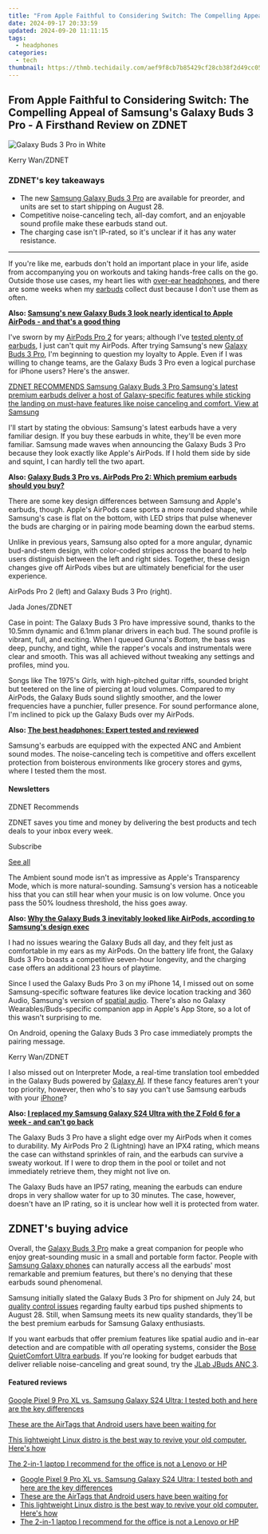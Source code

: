 ```yaml
---
title: "From Apple Faithful to Considering Switch: The Compelling Appeal of Samsung's Galaxy Buds 3 Pro - A Firsthand Review on ZDNET"
date: 2024-09-17 20:33:59
updated: 2024-09-20 11:11:15
tags:
  - headphones
categories:
  - tech
thumbnail: https://thmb.techidaily.com/aef9f8cb7b85429cf28cb38f2d49cc0528e1c43a7556fd8a130e20454901702b.jpg
---
```


## From Apple Faithful to Considering Switch: The Compelling Appeal of Samsung's Galaxy Buds 3 Pro - A Firsthand Review on ZDNET

![Galaxy Buds 3 Pro in White](https://www.zdnet.com/a/img/resize/f218f885e498c32445e490c63a47220b3c771625/2024/07/08/aa8065cf-e73f-48d1-a936-5862b697bb22/dsc01452.jpg?auto=webp&width=1280)

Kerry Wan/ZDNET

### ZDNET's key takeaways

* The new [Samsung Galaxy Buds 3 Pro](https://shop-links.co/link/?url=https%3A%2F%2Fwww.samsung.com%2Fus%2Fmobile-audio%2Fgalaxy-buds3-pro%2Fbuy%2Fgalaxy-buds3-pro-silver-sm-r630nzaaxar%2F&publisher_slug=itechdaily19598&exclusive=1) are available for preorder, and units are set to start shipping on August 28.
* Competitive noise-canceling tech, all-day comfort, and an enjoyable sound profile make these earbuds stand out.
* The charging case isn't IP-rated, so it's unclear if it has any water resistance.

---

If you're like me, earbuds don't hold an important place in your life, aside from accompanying you on workouts and taking hands-free calls on the go. Outside those use cases, my heart lies with [over-ear headphones](https://www.zdnet.com/article/best-over-ear-headphones/), and there are some weeks when my [earbuds](https://www.zdnet.com/article/best-earbuds/) collect dust because I don't use them as often.

**Also: [Samsung's new Galaxy Buds 3 look nearly identical to Apple AirPods - and that's a good thing](https://www.zdnet.com/article/samsungs-new-galaxy-buds-3-look-nearly-identical-to-apple-airpods-and-thats-a-good-thing/)**

I've sworn by my [AirPods Pro 2](https://buy.geni.us/Proxy.ashx?TSID=368250&GR%5FURL=https%3A%2F%2Fwww.amazon.com%2FApple-Generation-Cancelling-Transparency-Personalized%2Fdp%2FB0D1XD1ZV3%3Ftag%3Dzd-buy-button-20%26ascsubtag%3D%5F%5FCOM%5FCLICK%5FID%5F%5F%7C5ddff64d-ea6c-4446-bc99-56419ba16792%7Cdtp&dtb=1) for years; although I've [tested plenty of earbuds](https://www.zdnet.com/article/how-we-test-headphones/), I just can't quit my AirPods. After trying Samsung's new [Galaxy Buds 3 Pro](https://shop-links.co/link/?url=https%3A%2F%2Fwww.samsung.com%2Fus%2Fmobile-audio%2Fgalaxy-buds3-pro%2Fbuy%2Fgalaxy-buds3-pro-silver-sm-r630nzaaxar%2F&publisher_slug=itechdaily19598&exclusive=1), I'm beginning to question my loyalty to Apple. Even if I was willing to change teams, are the Galaxy Buds 3 Pro even a logical purchase for iPhone users? Here's the answer.

[ZDNET RECOMMENDS Samsung Galaxy Buds 3 Pro Samsung's latest premium earbuds deliver a host of Galaxy-specific features while sticking the landing on must-have features like noise canceling and comfort. View at Samsung](https://shop-links.co/link/?url=https%3A%2F%2Fwww.samsung.com%2Fus%2Fmobile-audio%2Fgalaxy-buds3-pro%2Fbuy%2Fgalaxy-buds3-pro-silver-sm-r630nzaaxar%2F&publisher_slug=itechdaily19598&exclusive=1)

I'll start by stating the obvious: Samsung's latest earbuds have a very familiar design. If you buy these earbuds in white, they'll be even more familiar. Samsung made waves when announcing the Galaxy Buds 3 Pro because they look exactly like Apple's AirPods. If I hold them side by side and squint, I can hardly tell the two apart.

**Also: [Galaxy Buds 3 Pro vs. AirPods Pro 2: Which premium earbuds should you buy?](https://www.zdnet.com/article/galaxy-buds-3-pro-vs-airpods-pro-2-which-premium-earbuds-should-you-buy/)**

There are some key design differences between Samsung and Apple's earbuds, though. Apple's AirPods case sports a more rounded shape, while Samsung's case is flat on the bottom, with LED strips that pulse whenever the buds are charging or in pairing mode beaming down the earbud stems.

Unlike in previous years, Samsung also opted for a more angular, dynamic bud-and-stem design, with color-coded stripes across the board to help users distinguish between the left and right sides. Together, these design changes give off AirPods vibes but are ultimately beneficial for the user experience.

AirPods Pro 2 (left) and Galaxy Buds 3 Pro (right).

Jada Jones/ZDNET

Case in point: The Galaxy Buds 3 Pro have impressive sound, thanks to the 10.5mm dynamic and 6.1mm planar drivers in each bud. The sound profile is vibrant, full, and exciting. When I queued Gunna's _Bottom,_ the bass was deep, punchy, and tight, while the rapper's vocals and instrumentals were clear and smooth. This was all achieved without tweaking any settings and profiles, mind you.

Songs like The 1975's _Girls,_ with high-pitched guitar riffs, sounded bright but teetered on the line of piercing at loud volumes. Compared to my AirPods, the Galaxy Buds sound slightly smoother, and the lower frequencies have a punchier, fuller presence. For sound performance alone, I'm inclined to pick up the Galaxy Buds over my AirPods.

**Also: [The best headphones: Expert tested and reviewed](https://www.zdnet.com/article/best-headphones/)**

Samsung's earbuds are equipped with the expected ANC and Ambient sound modes. The noise-canceling tech is competitive and offers excellent protection from boisterous environments like grocery stores and gyms, where I tested them the most.

#### Newsletters

ZDNET Recommends

ZDNET saves you time and money by delivering the best products and tech deals to your inbox every week.

 Subscribe

[See all](https://www.zdnet.com/newsletters/)

The Ambient sound mode isn't as impressive as Apple's Transparency Mode, which is more natural-sounding. Samsung's version has a noticeable hiss that you can still hear when your music is on low volume. Once you pass the 50% loudness threshold, the hiss goes away.

**Also: [Why the Galaxy Buds 3 inevitably looked like AirPods, according to Samsung's design exec](https://www.zdnet.com/article/why-the-galaxy-buds-3-inevitably-looked-like-airpods-according-to-samsungs-design-exec/)**

I had no issues wearing the Galaxy Buds all day, and they felt just as comfortable in my ears as my AirPods. On the battery life front, the Galaxy Buds 3 Pro boasts a competitive seven-hour longevity, and the charging case offers an additional 23 hours of playtime.

Since I used the Galaxy Buds Pro 3 on my iPhone 14, I missed out on some Samsung-specific software features like device location tracking and 360 Audio, Samsung's version of [spatial audio](https://www.zdnet.com/home-and-office/what-is-spatial-audio-heres-everything-you-need-to-know/). There's also no Galaxy Wearables/Buds-specific companion app in Apple's App Store, so a lot of this wasn't surprising to me.

On Android, opening the Galaxy Buds 3 Pro case immediately prompts the pairing message.

Kerry Wan/ZDNET

I also missed out on Interpreter Mode, a real-time translation tool embedded in the Galaxy Buds powered by [Galaxy AI](https://www.zdnet.com/article/every-new-ai-feature-coming-to-samsungs-galaxy-z-fold-6-and-z-flip-6-and-how-they-work/). If these fancy features aren't your top priority, however, then who's to say you can't use Samsung earbuds with your [iPhone](https://www.zdnet.com/article/best-iphone/)?

**Also: [I replaced my Samsung Galaxy S24 Ultra with the Z Fold 6 for a week - and can't go back](https://www.zdnet.com/article/i-replaced-my-samsung-galaxy-s24-ultra-with-the-z-fold-6-for-a-week-and-cant-go-back/)**

The Galaxy Buds 3 Pro have a slight edge over my AirPods when it comes to durability. My AirPods Pro 2 (Lightning) have an IPX4 rating, which means the case can withstand sprinkles of rain, and the earbuds can survive a sweaty workout. If I were to drop them in the pool or toilet and not immediately retrieve them, they might not live on.

The Galaxy Buds have an IP57 rating, meaning the earbuds can endure drops in very shallow water for up to 30 minutes. The case, however, doesn't have an IP rating, so it is unclear how well it is protected from water.

## ZDNET's buying advice

Overall, the [Galaxy Buds 3 Pro](https://shop-links.co/link/?url=https%3A%2F%2Fwww.samsung.com%2Fus%2Fmobile-audio%2Fgalaxy-buds3-pro%2Fbuy%2Fgalaxy-buds3-pro-silver-sm-r630nzaaxar%2F&publisher_slug=itechdaily19598&exclusive=1) make a great companion for people who enjoy great-sounding music in a small and portable form factor. People with [Samsung Galaxy phones](https://www.zdnet.com/article/best-samsung-phone/) can naturally access all the earbuds' most remarkable and premium features, but there's no denying that these earbuds sound phenomenal.

Samsung initially slated the Galaxy Buds 3 Pro for shipment on July 24, but [quality control issues](https://www.zdnet.com/article/samsung-halts-sales-of-galaxy-buds-3-pro-because-of-quality-problems/) regarding faulty earbud tips pushed shipments to August 28\. Still, when Samsung meets its new quality standards, they'll be the best premium earbuds for Samsung Galaxy enthusiasts.

If you want earbuds that offer premium features like spatial audio and in-ear detection and are compatible with _all_ operating systems, consider the [Bose QuietComfort Ultra earbuds](https://buy.geni.us/Proxy.ashx?TSID=368250&GR%5FURL=https%3A%2F%2Fwww.amazon.com%2FBose-QuietComfort-Cancelling-World-Class-Cancellation%2Fdp%2FB0CD2FSRDD%3Ftag%3Dzd-buy-button-20%26ascsubtag%3D%5F%5FCOM%5FCLICK%5FID%5F%5F%7C5ddff64d-ea6c-4446-bc99-56419ba16792%7Cdtp&dtb=1). If you're looking for budget earbuds that deliver reliable noise-canceling and great sound, try the [JLab JBuds ANC 3](https://buy.geni.us/Proxy.ashx?TSID=368250&GR%5FURL=https%3A%2F%2Fwww.amazon.com%2Fdp%2FB0CGGWCPWS%3Ftag%3Dzd-buy-button-20%26ascsubtag%3D%5F%5FCOM%5FCLICK%5FID%5F%5F%7C5ddff64d-ea6c-4446-bc99-56419ba16792%7Cdtp&dtb=1).

#### Featured reviews

[Google Pixel 9 Pro XL vs. Samsung Galaxy S24 Ultra: I tested both and here are the key differences](https://www.zdnet.com/article/google-pixel-9-pro-xl-vs-samsung-galaxy-s24-ultra/ "Google Pixel 9 Pro XL vs. Samsung Galaxy S24 Ultra: I tested both and here are the key differences")

[These are the AirTags that Android users have been waiting for](https://www.zdnet.com/article/these-are-the-airtags-that-android-users-have-been-waiting-for/ "These are the AirTags that Android users have been waiting for")

[This lightweight Linux distro is the best way to revive your old computer. Here's how](https://www.zdnet.com/article/this-lightweight-linux-distro-is-the-best-way-to-revive-your-old-computer-heres-how/ "This lightweight Linux distro is the best way to revive your old computer. Here's how")

[The 2-in-1 laptop I recommend for the office is not a Lenovo or HP](https://www.zdnet.com/article/one-of-the-most-versatile-2-in-1-laptops-ive-tested-is-not-a-lenovo-or-hp/ "The 2-in-1 laptop I recommend for the office is not a Lenovo or HP")

* [Google Pixel 9 Pro XL vs. Samsung Galaxy S24 Ultra: I tested both and here are the key differences](https://www.zdnet.com/article/google-pixel-9-pro-xl-vs-samsung-galaxy-s24-ultra/ "Google Pixel 9 Pro XL vs. Samsung Galaxy S24 Ultra: I tested both and here are the key differences")
* [These are the AirTags that Android users have been waiting for](https://www.zdnet.com/article/these-are-the-airtags-that-android-users-have-been-waiting-for/ "These are the AirTags that Android users have been waiting for")
* [This lightweight Linux distro is the best way to revive your old computer. Here's how](https://www.zdnet.com/article/this-lightweight-linux-distro-is-the-best-way-to-revive-your-old-computer-heres-how/ "This lightweight Linux distro is the best way to revive your old computer. Here's how")
* [The 2-in-1 laptop I recommend for the office is not a Lenovo or HP](https://www.zdnet.com/article/one-of-the-most-versatile-2-in-1-laptops-ive-tested-is-not-a-lenovo-or-hp/ "The 2-in-1 laptop I recommend for the office is not a Lenovo or HP")

<ins class="adsbygoogle"
     style="display:block"
     data-ad-format="autorelaxed"
     data-ad-client="ca-pub-7571918770474297"
     data-ad-slot="1223367746"></ins>



<ins class="adsbygoogle"
     style="display:block"
     data-ad-client="ca-pub-7571918770474297"
     data-ad-slot="8358498916"
     data-ad-format="auto"
     data-full-width-responsive="true"></ins>
